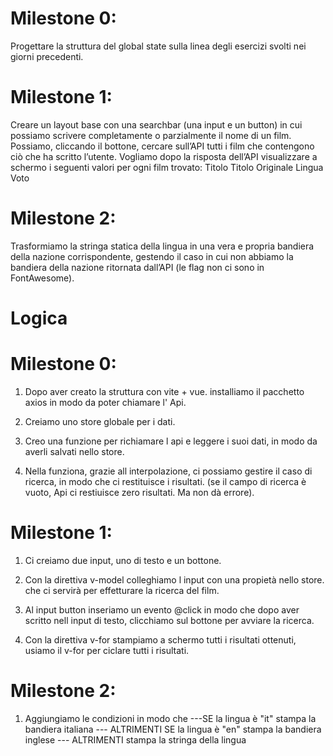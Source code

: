 # Milestone 0:
Progettare la struttura del global state sulla linea degli esercizi svolti nei giorni precedenti.

# Milestone 1:

Creare un layout base con una searchbar (una input e un button) in cui possiamo scrivere completamente o parzialmente il nome di un film. Possiamo, cliccando il  bottone, cercare sull’API tutti i film che contengono ciò che ha scritto l’utente.
Vogliamo dopo la risposta dell’API visualizzare a schermo i seguenti valori per ogni film trovato: 
Titolo
Titolo Originale
Lingua
Voto


# Milestone 2:

Trasformiamo la stringa statica della lingua in una vera e propria bandiera della nazione corrispondente, gestendo il caso in cui non abbiamo la bandiera della nazione ritornata dall’API (le flag non ci sono in FontAwesome).



# Logica

# Milestone 0:

1. Dopo aver creato la struttura con vite + vue. installiamo il pacchetto axios in modo da poter chiamare l' Api.

2. Creiamo uno store globale per i dati.

3. Creo una funzione per richiamare l api e leggere i suoi dati, in modo da averli salvati nello store.

4. Nella funziona, grazie all interpolazione, ci possiamo gestire il caso di ricerca, in modo che ci restituisce i risultati. (se il campo di ricerca è vuoto, Api ci restiuisce zero risultati. Ma non dà errore).

# Milestone 1:

1. Ci creiamo due input, uno di testo e un bottone.

2. Con la direttiva v-model colleghiamo l input con una propietà nello store. che ci servirà per effetturare la ricerca del film.

3. Al input button inseriamo un evento @click in modo che dopo aver scritto nell input di testo, clicchiamo sul bottone per avviare la ricerca.

4. Con la direttiva v-for stampiamo a schermo tutti i risultati ottenuti, usiamo il v-for per ciclare tutti i risultati.

# Milestone 2:

1. Aggiungiamo le condizioni in modo che 
---SE
    la lingua è "it" stampa la bandiera italiana
--- ALTRIMENTI SE
    la lingua è "en" stampa la bandiera inglese
--- ALTRIMENTI
    stampa la stringa della lingua